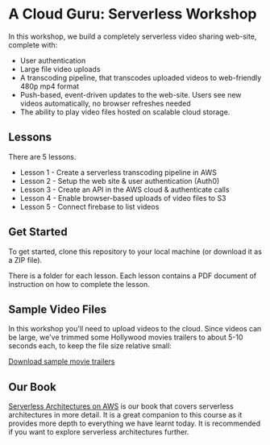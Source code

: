 # A Cloud Guru: Serverless Workshop

In this workshop, we build a completely serverless video sharing web-site, complete with:

 - User authentication
 - Large file video uploads
 - A transcoding pipeline, that transcodes uploaded videos to web-friendly 480p mp4 format
 - Push-based, event-driven updates to the web-site. Users see new videos automatically, no browser refreshes needed
 - The ability to play video files hosted on scalable cloud storage.

## Lessons

There are 5 lessons.

 - Lesson 1 - Create a serverless transcoding pipeline in AWS
 - Lesson 2 - Setup the web site & user authentication (Auth0)
 - Lesson 3 - Create an API in the AWS cloud & authenticate calls
 - Lesson 4 - Enable browser-based uploads of video files to S3
 - Lesson 5 - Connect firebase to list videos

## Get Started

To get started, clone this repository to your local machine (or download it as a ZIP file).

There is a folder for each lesson. Each lesson contains a PDF document of instruction on how to complete the lesson.

## Sample Video Files

In this workshop you'll need to upload videos to the cloud. Since videos can be large, we've trimmed some Hollywood movies trailers to about 5-10 seconds each, to keep the file size relative small:

[Download sample movie trailers](https://github.com/ACloudGuru/serverless-workshop/blob/master/sample-videos.zip)

## Our Book
[Serverless Architectures on AWS](https://www.manning.com/books/serverless-architectures-on-aws?a_aid=serverless-architectures-on-aws&a_bid=145280de) is our book that covers serverless architectures in more detail. It is a great companion to this course as it provides more depth to everything we have learnt today. It is recommended if you want to explore serverless architectures further.
